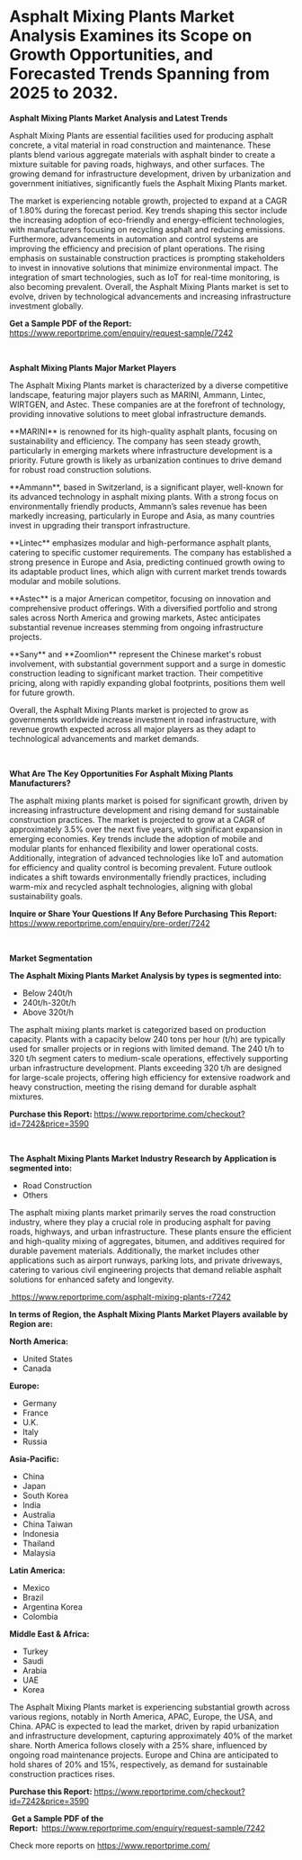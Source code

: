 <p><h1>Asphalt Mixing Plants Market Analysis Examines its Scope on Growth Opportunities, and Forecasted Trends Spanning from 2025 to 2032.</h1></p><p><strong>Asphalt Mixing Plants Market Analysis and Latest Trends</strong></p>
<p><p>Asphalt Mixing Plants are essential facilities used for producing asphalt concrete, a vital material in road construction and maintenance. These plants blend various aggregate materials with asphalt binder to create a mixture suitable for paving roads, highways, and other surfaces. The growing demand for infrastructure development, driven by urbanization and government initiatives, significantly fuels the Asphalt Mixing Plants market.</p><p>The market is experiencing notable growth, projected to expand at a CAGR of 1.80% during the forecast period. Key trends shaping this sector include the increasing adoption of eco-friendly and energy-efficient technologies, with manufacturers focusing on recycling asphalt and reducing emissions. Furthermore, advancements in automation and control systems are improving the efficiency and precision of plant operations. The rising emphasis on sustainable construction practices is prompting stakeholders to invest in innovative solutions that minimize environmental impact. The integration of smart technologies, such as IoT for real-time monitoring, is also becoming prevalent. Overall, the Asphalt Mixing Plants market is set to evolve, driven by technological advancements and increasing infrastructure investment globally.</p></p>
<p><strong>Get a Sample PDF of the Report:&nbsp;</strong> <a href="https://www.reportprime.com/enquiry/request-sample/7242?utm_campaign=3283&utm_medium=2&utm_source=Github&utm_content=ia&utm_term=19032025&utm_id=asphalt-mixing-plants">https://www.reportprime.com/enquiry/request-sample/7242</a></p>
<p>&nbsp;</p>
<p><strong>Asphalt Mixing Plants Major Market Players</strong></p>
<p><p>The Asphalt Mixing Plants market is characterized by a diverse competitive landscape, featuring major players such as MARINI, Ammann, Lintec, WIRTGEN, and Astec. These companies are at the forefront of technology, providing innovative solutions to meet global infrastructure demands.</p><p>**MARINI** is renowned for its high-quality asphalt plants, focusing on sustainability and efficiency. The company has seen steady growth, particularly in emerging markets where infrastructure development is a priority. Future growth is likely as urbanization continues to drive demand for robust road construction solutions.</p><p>**Ammann**, based in Switzerland, is a significant player, well-known for its advanced technology in asphalt mixing plants. With a strong focus on environmentally friendly products, Ammann’s sales revenue has been markedly increasing, particularly in Europe and Asia, as many countries invest in upgrading their transport infrastructure.</p><p>**Lintec** emphasizes modular and high-performance asphalt plants, catering to specific customer requirements. The company has established a strong presence in Europe and Asia, predicting continued growth owing to its adaptable product lines, which align with current market trends towards modular and mobile solutions.</p><p>**Astec** is a major American competitor, focusing on innovation and comprehensive product offerings. With a diversified portfolio and strong sales across North America and growing markets, Astec anticipates substantial revenue increases stemming from ongoing infrastructure projects.</p><p>**Sany** and **Zoomlion** represent the Chinese market's robust involvement, with substantial government support and a surge in domestic construction leading to significant market traction. Their competitive pricing, along with rapidly expanding global footprints, positions them well for future growth.</p><p>Overall, the Asphalt Mixing Plants market is projected to grow as governments worldwide increase investment in road infrastructure, with revenue growth expected across all major players as they adapt to technological advancements and market demands.</p></p>
<p>&nbsp;</p>
<p><strong>What Are The Key Opportunities For Asphalt Mixing Plants Manufacturers?</strong></p>
<p><p>The asphalt mixing plants market is poised for significant growth, driven by increasing infrastructure development and rising demand for sustainable construction practices. The market is projected to grow at a CAGR of approximately 3.5% over the next five years, with significant expansion in emerging economies. Key trends include the adoption of mobile and modular plants for enhanced flexibility and lower operational costs. Additionally, integration of advanced technologies like IoT and automation for efficiency and quality control is becoming prevalent. Future outlook indicates a shift towards environmentally friendly practices, including warm-mix and recycled asphalt technologies, aligning with global sustainability goals.</p></p>
<p><strong>Inquire or Share Your Questions If Any Before Purchasing This Report:</strong> <a href="https://www.reportprime.com/enquiry/pre-order/7242?utm_campaign=3283&utm_medium=2&utm_source=Github&utm_content=ia&utm_term=19032025&utm_id=asphalt-mixing-plants">https://www.reportprime.com/enquiry/pre-order/7242</a></p>
<p>&nbsp;</p>
<p><strong>Market Segmentation</strong></p>
<p><strong>The Asphalt Mixing Plants Market Analysis by types is segmented into:</strong></p>
<p><ul><li>Below 240t/h</li><li>240t/h-320t/h</li><li>Above 320t/h</li></ul></p>
<p><p>The asphalt mixing plants market is categorized based on production capacity. Plants with a capacity below 240 tons per hour (t/h) are typically used for smaller projects or in regions with limited demand. The 240 t/h to 320 t/h segment caters to medium-scale operations, effectively supporting urban infrastructure development. Plants exceeding 320 t/h are designed for large-scale projects, offering high efficiency for extensive roadwork and heavy construction, meeting the rising demand for durable asphalt mixtures.</p></p>
<p><strong>Purchase this Report:&nbsp;</strong><a href="https://www.reportprime.com/checkout?id=7242&price=3590&utm_campaign=3283&utm_medium=2&utm_source=Github&utm_content=ia&utm_term=19032025&utm_id=asphalt-mixing-plants">https://www.reportprime.com/checkout?id=7242&price=3590</a></p>
<p>&nbsp;</p>
<p><strong>The Asphalt Mixing Plants Market Industry Research by Application is segmented into:</strong></p>
<p><ul><li>Road Construction</li><li>Others</li></ul></p>
<p><p>The asphalt mixing plants market primarily serves the road construction industry, where they play a crucial role in producing asphalt for paving roads, highways, and urban infrastructure. These plants ensure the efficient and high-quality mixing of aggregates, bitumen, and additives required for durable pavement materials. Additionally, the market includes other applications such as airport runways, parking lots, and private driveways, catering to various civil engineering projects that demand reliable asphalt solutions for enhanced safety and longevity.</p></p>
<p><a href="https://www.reportprime.com/asphalt-mixing-plants-r7242?utm_campaign=3283&utm_medium=2&utm_source=Github&utm_content=ia&utm_term=19032025&utm_id=asphalt-mixing-plants">&nbsp;https://www.reportprime.com/asphalt-mixing-plants-r7242</a></p>
<p><strong>In terms of Region, the Asphalt Mixing Plants Market Players available by Region are:</strong></p>
<p>
    <p> <strong> North America: </strong>
        <ul>
            <li>United States</li>
            <li>Canada</li>
        </ul>
        </p> 
    <p> <strong> Europe: </strong>
        <ul>
            <li>Germany</li>
            <li>France</li>
            <li>U.K.</li>
            <li>Italy</li>
            <li>Russia</li>
        </ul>
        </p> 
    <p> <strong> Asia-Pacific: </strong>
        <ul>
            <li>China</li>
            <li>Japan</li>
            <li>South Korea</li>
            <li>India</li>
            <li>Australia</li>
            <li>China Taiwan</li>
            <li>Indonesia</li>
            <li>Thailand</li>
            <li>Malaysia</li>
        </ul>
        </p> 
    <p> <strong> Latin America: </strong>
        <ul>
            <li>Mexico</li>
            <li>Brazil</li>
            <li>Argentina Korea</li>
            <li>Colombia</li>
        </ul>
        </p> 
    <p> <strong> Middle East & Africa: </strong>
        <ul>
            <li>Turkey</li>
            <li>Saudi</li>
            <li>Arabia</li>
            <li>UAE</li>
            <li>Korea</li>
        </ul>
    </p>
    </p>
<p><p>The Asphalt Mixing Plants market is experiencing substantial growth across various regions, notably in North America, APAC, Europe, the USA, and China. APAC is expected to lead the market, driven by rapid urbanization and infrastructure development, capturing approximately 40% of the market share. North America follows closely with a 25% share, influenced by ongoing road maintenance projects. Europe and China are anticipated to hold shares of 20% and 15%, respectively, as demand for sustainable construction practices rises.</p></p>
<p><strong>Purchase this Report: </strong><a href="https://www.reportprime.com/checkout?id=7242&price=3590&utm_campaign=3283&utm_medium=2&utm_source=Github&utm_content=ia&utm_term=19032025&utm_id=asphalt-mixing-plants">https://www.reportprime.com/checkout?id=7242&price=3590</a></p>
<p>&nbsp;<strong>Get a Sample PDF of the Report:&nbsp;&nbsp;</strong><a href="https://www.reportprime.com/enquiry/request-sample/7242?utm_campaign=3283&utm_medium=2&utm_source=Github&utm_content=ia&utm_term=19032025&utm_id=asphalt-mixing-plants">https://www.reportprime.com/enquiry/request-sample/7242</a></p>
<p><strong></strong></p>
<p>Check more reports on <a href="https://www.reportprime.com/?utm_campaign=3283&utm_medium=2&utm_source=Github&utm_content=ia&utm_term=19032025&utm_id=asphalt-mixing-plants">https://www.reportprime.com/</a></p>